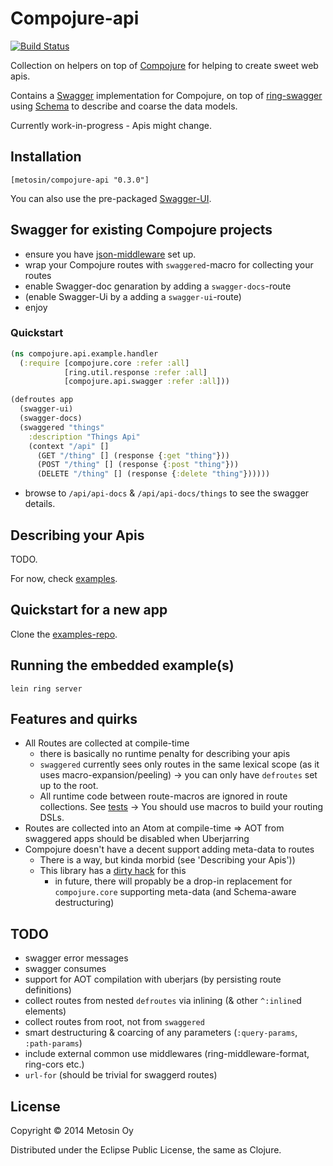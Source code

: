 # Compojure-api

[![Build Status](https://travis-ci.org/metosin/compojure-api.png?branch=master)](https://travis-ci.org/metosin/compojure-api)

Collection on helpers on top of [Compojure](https://github.com/weavejester/compojure) for helping to create sweet web apis.

Contains a [Swagger](https://github.com/wordnik/swagger-core/wiki) implementation for Compojure, on top of [ring-swagger](https://github.com/metosin/ring-swagger) using [Schema](https://github.com/Prismatic/schema) to describe and coarse the data models.

Currently work-in-progress - Apis might change.

## Installation

    [metosin/compojure-api "0.3.0"]

You can also use the pre-packaged [Swagger-UI](https://github.com/wordnik/swagger-ui).

## Swagger for existing Compojure projects

- ensure you have [json-middleware](https://github.com/ring-clojure/ring-json) set up.
- wrap your Compojure routes with `swaggered`-macro for collecting your routes
- enable Swagger-doc genaration by adding a `swagger-docs`-route
- (enable Swagger-Ui by a adding a `swagger-ui`-route)
- enjoy

### Quickstart

```clojure
(ns compojure.api.example.handler
  (:require [compojure.core :refer :all]
            [ring.util.response :refer :all]
            [compojure.api.swagger :refer :all]))

(defroutes app
  (swagger-ui)
  (swagger-docs)
  (swaggered "things"
    :description "Things Api"
    (context "/api" []
      (GET "/thing" [] (response {:get "thing"}))
      (POST "/thing" [] (response {:post "thing"}))
      (DELETE "/thing" [] (response {:delete "thing"})))))
```

- browse to ```/api/api-docs``` & ```/api/api-docs/things``` to see the swagger details.

## Describing your Apis

TODO. 

For now, check [examples](https://github.com/metosin/compojure-api/tree/master/src/compojure/api/example).

## Quickstart for a new app

Clone the [examples-repo](https://github.com/metosin/compojure-api-examples).

## Running the embedded example(s)

```lein ring server```

## Features and quirks

- All Routes are collected at compile-time
  - there is basically no runtime penalty for describing your apis
  - `swaggered` currently sees only routes in the same lexical scope (as it uses macro-expansion/peeling) -> you can only have `defroutes` set up to the root.
  - All runtime code between route-macros are ignored in route collections. See [tests](https://github.com/metosin/compojure-api/blob/master/test/compojure/api/swagger_test.clj#L6-L51) -> You should use macros to build your routing DSLs.
- Routes are collected into an Atom at compile-time => AOT from swaggered apps should be disabled when Uberjarring
- Compojure doesn't have a decent support adding meta-data to routes
  - There is a way, but kinda morbid (see 'Describing your Apis'))
  - This library has a [dirty hack](https://github.com/metosin/compojure-api/blob/master/src/compojure/api/pimp.clj) for this
     - in future, there will propably be a drop-in replacement for `compojure.core` supporting meta-data (and Schema-aware destructuring)

## TODO

- swagger error messages
- swagger consumes
- support for AOT compilation with uberjars (by persisting route definitions)
- collect routes from nested `defroutes` via inlining (& other `^:inline`d elements)
- collect routes from root, not from `swaggered`
- smart destructuring & coarcing of any parameters (`:query-params`, `:path-params`)
- include external common use middlewares (ring-middleware-format, ring-cors etc.)
- `url-for` (should be trivial for swaggerd routes)

## License

Copyright © 2014 Metosin Oy

Distributed under the Eclipse Public License, the same as Clojure.
